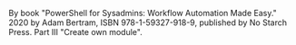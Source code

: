 By book "PowerShell for Sysadmins: Workflow Automation Made Easy."
2020 by Adam Bertram, ISBN 978-1-59327-918-9, published by No Starch Press.
Part III "Create own module".

